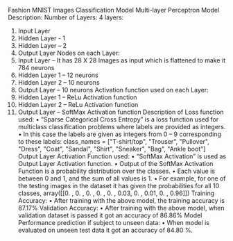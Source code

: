 Fashion MNIST Images Classification Model
Multi-layer Perceptron Model Description:
Number of Layers:
4 layers:
1. Input Layer
2. Hidden Layer - 1
3. Hidden Layer – 2
4. Output Layer
Nodes on each Layer:
1. Input Layer – It has 28 X 28 Images as input which is flattened to make it 784 neurons
2. Hidden Layer 1 – 12 neurons
3. Hidden Layer 2 – 10 neurons
4. Output Layer – 10 neurons
Activation function used on each Layer:
1. Hidden Layer 1 – ReLu Activation function
2. Hidden Layer 2 – ReLu Activation function
3. Output Layer – SoftMax Activation function
Description of Loss function used:
• “Sparse Categorical Cross Entropy” is a loss function used for multiclass classification
problems where labels are provided as integers.
• In this case the labels are given as integers from 0 – 9 corresponding to these labels:
class_names = ["T-shirt/top", "Trouser", "Pullover", "Dress", "Coat",
"Sandal", "Shirt", "Sneaker", "Bag", "Ankle boot"]
Output Layer Activation Function used:
• “SoftMax Activation” is used as Output Layer Activation function.
• Output of the SoftMax Activation Function is a probability distribution over the classes.
• Each value is between 0 and 1, and the sum of all values is 1.
• For example, for one of the testing images in the dataset it has given the probabilities for all
10 classes,
array([[0. , 0. , 0. , 0. , 0. , 0.03, 0. , 0.01, 0. , 0.96]])
Training Accuracy:
• After training with the above model, the training accuracy is 87.17%
Validation Accuracy:
• After training with the above model, when validation dataset is passed it got an accuracy of
86.86%
Model Performance prediction if subject to unseen data:
• When model is evaluated on unseen test data it got an accuracy of 84.80 %.

